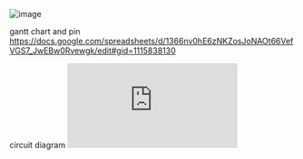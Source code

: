 ![image](https://github.com/PoNatcha/2566-CPE311-Atomic/assets/153532005/1d6ef718-5361-4c17-ba3d-367c08f2f4f9)

gantt chart and pin
https://docs.google.com/spreadsheets/d/1366nv0hE6zNKZosJoNAOt66VefVGS7_JwEBw0Rvewgk/edit#gid=1115838130


circuit diagram
![image](https://github.com/PoNatcha/2566-CPE311-Atomic/files/14275223/Untitled.Diagram.drawio.pdf)







